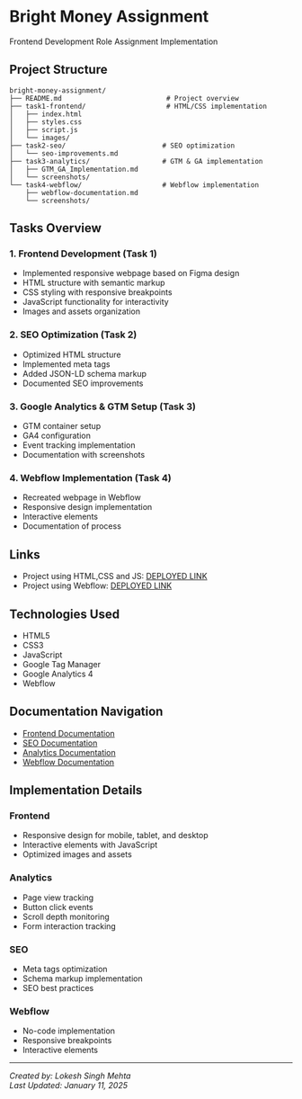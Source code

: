 # Bright Money Assignment

Frontend Development Role Assignment Implementation

## Project Structure
```
bright-money-assignment/
├── README.md                          # Project overview
├── task1-frontend/                    # HTML/CSS implementation
│   ├── index.html
│   ├── styles.css
│   ├── script.js
│   └── images/
├── task2-seo/                        # SEO optimization
│   └── seo-improvements.md
├── task3-analytics/                  # GTM & GA implementation
│   ├── GTM_GA_Implementation.md
│   └── screenshots/
└── task4-webflow/                    # Webflow implementation
    ├── webflow-documentation.md
    └── screenshots/
```

## Tasks Overview

### 1. Frontend Development (Task 1)
- Implemented responsive webpage based on Figma design
- HTML structure with semantic markup
- CSS styling with responsive breakpoints
- JavaScript functionality for interactivity
- Images and assets organization

### 2. SEO Optimization (Task 2)
- Optimized HTML structure
- Implemented meta tags
- Added JSON-LD schema markup
- Documented SEO improvements

### 3. Google Analytics & GTM Setup (Task 3)
- GTM container setup
- GA4 configuration
- Event tracking implementation
- Documentation with screenshots

### 4. Webflow Implementation (Task 4)
- Recreated webpage in Webflow
- Responsive design implementation
- Interactive elements
- Documentation of process

## Links
- Project using HTML,CSS and JS: [DEPLOYED LINK](https://brightmoney-landing-page-1xzp.vercel.app/)
-  Project using Webflow: [DEPLOYED LINK](https://bright-money-landing-page.webflow.io/)

## Technologies Used
- HTML5
- CSS3
- JavaScript
- Google Tag Manager
- Google Analytics 4
- Webflow

## Documentation Navigation
- [Frontend Documentation](./task1-frontend/README.md)
- [SEO Documentation](./task2-seo/seo-improvements.md)
- [Analytics Documentation](./task3-analytics/GTM_GA_Implementation.md)
- [Webflow Documentation](./task4-webflow/webflow-documentation.md)

## Implementation Details

### Frontend
- Responsive design for mobile, tablet, and desktop
- Interactive elements with JavaScript
- Optimized images and assets

### Analytics
- Page view tracking
- Button click events
- Scroll depth monitoring
- Form interaction tracking

### SEO
- Meta tags optimization
- Schema markup implementation
- SEO best practices

### Webflow
- No-code implementation
- Responsive breakpoints
- Interactive elements

---
*Created by: Lokesh Singh Mehta*  
*Last Updated: January 11, 2025*